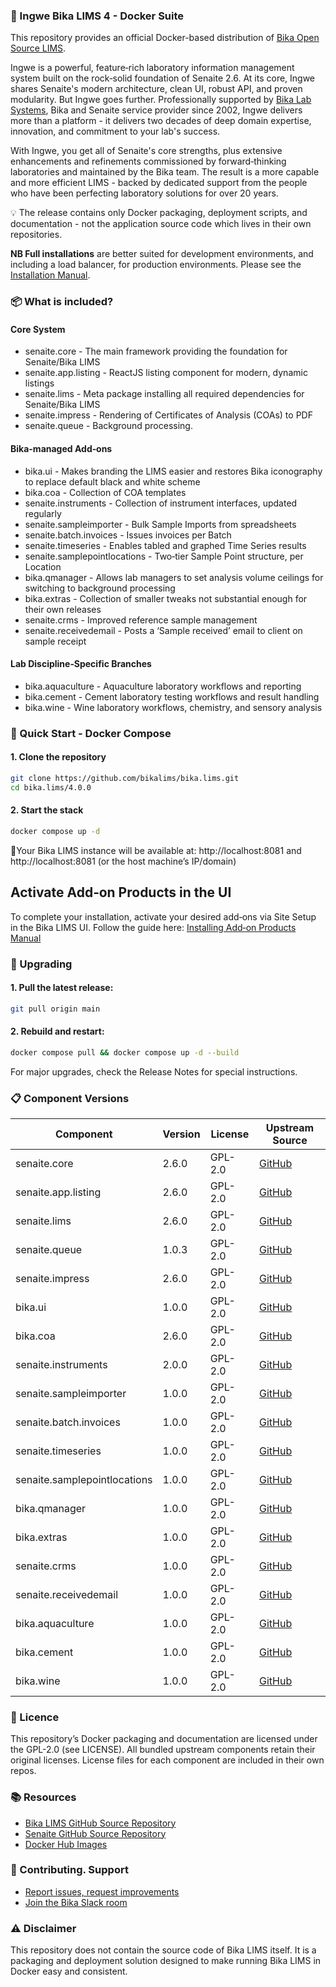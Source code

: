 ### 🐳 Ingwe Bika LIMS 4 - Docker Suite

This repository provides an official Docker-based distribution of [Bika Open Source LIMS](https://www.bikalims.org).

Ingwe is a powerful, feature‑rich laboratory information management system built on the rock‑solid foundation of Senaite 2.6. At its core, Ingwe shares Senaite's modern architecture, clean UI, robust API, and proven modularity. But Ingwe goes further. Professionally supported by [Bika Lab Systems](https://bikalabs.com), Bika and Senaite service provider since 2002, Ingwe delivers more than a platform - it delivers two decades of deep domain expertise, innovation, and commitment to your lab's success.

With Ingwe, you get all of Senaite's core strengths, plus extensive enhancements and refinements commissioned by forward‑thinking laboratories and maintained by the Bika team. The result is a more capable and more efficient LIMS - backed by dedicated support from the people who have been perfecting laboratory solutions for over 20 years.

💡 The release contains only Docker packaging, deployment scripts, and documentation - not the application source code which lives in their own repositories.

**NB Full installations** are better suited for development environments, and including a load balancer, for production environments.  Please see the [Installation Manual](https://github.com/bikalims/bika.documentation/blob/main/docs/BikaSenaiteServerIntroduction.md).

### 📦 What is included?

#### Core System
- senaite.core - The main framework providing the foundation for Senaite/Bika LIMS
- senaite.app.listing - ReactJS listing component for modern, dynamic listings
- senaite.lims - Meta package installing all required dependencies for Senaite/Bika LIMS
- senaite.impress - Rendering of Certificates of Analysis (COAs) to PDF
- senaite.queue - Background processing.

#### Bika-managed Add‑ons
- bika.ui - Makes branding the LIMS easier and restores Bika iconography to replace default black and white scheme
- bika.coa - Collection of COA templates
- senaite.instruments - Collection of instrument interfaces, updated regularly
- senaite.sampleimporter - Bulk Sample Imports from spreadsheets
- senaite.batch.invoices - Issues invoices per Batch
- senaite.timeseries - Enables tabled and graphed Time Series results
- senaite.samplepointlocations - Two‑tier Sample Point structure, per Location
- bika.qmanager - Allows lab managers to set analysis volume ceilings for switching to background processing
- bika.extras - Collection of smaller tweaks not substantial enough for their own releases
- senaite.crms - Improved reference sample management
- senaite.receivedemail - Posts a ‘Sample received’ email to client on sample receipt

#### Lab Discipline‑Specific Branches
- bika.aquaculture - Aquaculture laboratory workflows and reporting
- bika.cement - Cement laboratory testing workflows and result handling
- bika.wine - Wine laboratory workflows, chemistry, and sensory analysis

### 🚀 Quick Start -  Docker Compose

#### 1. Clone the repository
```bash
git clone https://github.com/bikalims/bika.lims.git
cd bika.lims/4.0.0
```

#### 2. Start the stack
```bash
docker compose up -d
```
📍Your Bika LIMS instance will be available at: http://localhost:8081 and http://localhost:8081 (or the host machine’s IP/domain)

## Activate Add‑on Products in the UI
To complete your installation, activate your desired add‑ons via Site Setup in the Bika LIMS UI.  Follow the guide here: [Installing Add‑on Products Manual](http://Installing-Add-on-Products-Manual.md)



### 🔄 Upgrading

#### 1. Pull the latest release:
```bash
git pull origin main
```

#### 2. Rebuild and restart:
```bash
docker compose pull && docker compose up -d --build
```
For major upgrades, check the Release Notes for special instructions.
### 📋 Component Versions

| Component                    | Version | License | Upstream Source |
|------------------------------|---------|---------|-----------------|
| senaite.core                 | 2.6.0 | GPL-2.0 | [GitHub](https://github.com/senaite/senaite.core) |
| senaite.app.listing          | 2.6.0 | GPL-2.0 | [GitHub](https://github.com/senaite/senaite.app.listing) |
| senaite.lims                 | 2.6.0 | GPL-2.0 | [GitHub](https://github.com/senaite/senaite.lims) |
| senaite.queue                | 1.0.3 | GPL-2.0 | [GitHub](https://github.com/senaite/senaite.queue) |
| senaite.impress              | 2.6.0 | GPL-2.0 | [GitHub](https://github.com/senaite/senaite.impress) |
| bika.ui                      | 1.0.0 | GPL-2.0 | [GitHub](https://github.com/bikalabs/bika.ui) |
| bika.coa                     | 2.6.0 | GPL-2.0 | [GitHub](https://github.com/bikalabs/bika.coa) |
| senaite.instruments          | 2.0.0 | GPL-2.0 | [GitHub](https://github.com/senaite/senaite.instruments) |
| senaite.sampleimporter       | 1.0.0 | GPL-2.0 | [GitHub](https://github.com/senaite/senaite.sampleimporter) |
| senaite.batch.invoices       | 1.0.0 | GPL-2.0 | [GitHub](https://github.com/senaite/senaite.batch.invoices) |
| senaite.timeseries           | 1.0.0 | GPL-2.0 | [GitHub](https://github.com/senaite/senaite.timeseries) |
| senaite.samplepointlocations | 1.0.0 | GPL-2.0 | [GitHub](https://github.com/senaite/senaite.samplepointlocations) |
| bika.qmanager                | 1.0.0 | GPL-2.0 | [GitHub](https://github.com/bikalabs/bika.qmanager) |
| bika.extras                  | 1.0.0 | GPL-2.0 | [GitHub](https://github.com/bikalabs/bika.extras) |
| senaite.crms                 | 1.0.0 | GPL-2.0 | [GitHub](https://github.com/bikalims/senaite.crms) |
| senaite.receivedemail        | 1.0.0 | GPL-2.0 | [GitHub](https://github.com/bikalims/senaite.receivedemail) |
| bika.aquaculture             | 1.0.0 | GPL-2.0 | [GitHub](https://github.com/bikalabs/bika.aquaculture) |
| bika.cement                  | 1.0.0 | GPL-2.0 | [GitHub](https://github.com/bikalabs/bika.cement) |
| bika.wine                    | 1.0.0 | GPL-2.0 | [GitHub](https://github.com/bikalabs/bika.wine) |

### 📜 Licence
This repository’s Docker packaging and documentation are licensed under the GPL-2.0 (see LICENSE).
All bundled upstream components retain their original licenses.
License files for each component are included in their own repos.

### 📚 Resources
- [Bika LIMS GitHub Source Repository](https://github.com/bikalims)
- [Senaite GitHub Source Repository](https://github.com/senaite)
- [Docker Hub Images](https://hub.docker.com/u/bikalims)
  
### 🤝 Contributing. Support
- [Report issues, request improvements](https://bika.atlassian.net/jira/dashboards/10000)
- [Join the Bika Slack room](mailto:info@bikalabs.com?subject=Please%20subscribe%20me%20to%20Bika%20Slack)
  
### ⚠️ Disclaimer
This repository does not contain the source code of Bika LIMS itself.
It is a packaging and deployment solution designed to make running Bika LIMS in Docker easy and consistent.
